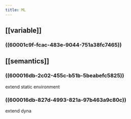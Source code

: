 ```yaml
---
title: ML
---
```


## [[variable]]
### ((60001c9f-fcac-483e-9044-751a38fc7465))
## [[semantics]]
### ((600016db-2c02-455c-b51b-5beabefc5825))
extend static environment
### ((600016db-827d-4993-821a-97b463a9c80c)) 
extend dyna
